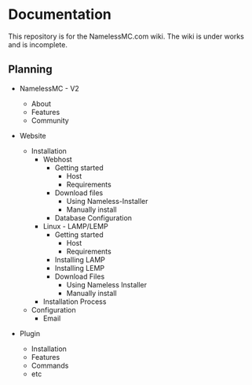 # Documentation

This repository is for the NamelessMC.com wiki.
The wiki is under works and is incomplete.

## Planning

* NamelessMC - V2
  * About
  * Features
  * Community
* Website
  * Installation
    * Webhost
      * Getting started
        * Host
        * Requirements
      * Download files
          * Using Nameless-Installer
          * Manually install
      * Database Configuration
    * Linux - LAMP/LEMP
      * Getting started
        * Host
        * Requirements
      * Installing LAMP
      * Installing LEMP
      * Download Files
        * Using Nameless Installer
        * Manually install
    * Installation Process
  * Configuration
    * Email
    

* Plugin
  * Installation
  * Features
  * Commands
  * etc
  
